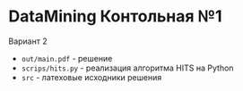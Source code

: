 # DataMining Контольная №1
Вариант 2

* `out/main.pdf` - решение
* `scrips/hits.py` - реализация алгоритма HITS на Python
* `src` - латеховые исходники решения 